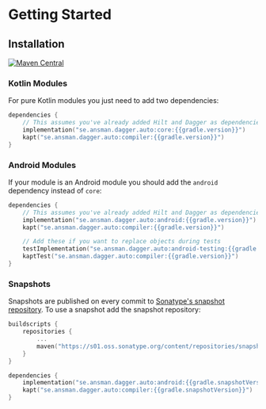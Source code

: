 # Getting Started

## Installation
[![Maven Central](https://img.shields.io/maven-central/v/se.ansman.dagger.auto/core.svg)](https://central.sonatype.com/search?smo=true&q=se.ansman.dagger.auto)

### Kotlin Modules
For pure Kotlin modules you just need to add two dependencies:
```kotlin
dependencies {
    // This assumes you've already added Hilt and Dagger as dependencies
    implementation("se.ansman.dagger.auto:core:{{gradle.version}}")
    kapt("se.ansman.dagger.auto:compiler:{{gradle.version}}")
}
```

### Android Modules
If your module is an Android module you should add the `android` dependency instead of `core`:
```kotlin
dependencies {
    // This assumes you've already added Hilt and Dagger as dependencies
    implementation("se.ansman.dagger.auto:android:{{gradle.version}}")
    kapt("se.ansman.dagger.auto:compiler:{{gradle.version}}")

    // Add these if you want to replace objects during tests
    testImplementation("se.ansman.dagger.auto:android-testing:{{gradle.version}}")
    kaptTest("se.ansman.dagger.auto:compiler:{{gradle.version}}")
}
```

### Snapshots
Snapshots are published on every commit to [Sonatype's snapshot repository](https://s01.oss.sonatype.org/content/repositories/snapshots/se/ansman/dagger/auto/). 
To use a snapshot add the snapshot repository:
```kotlin
buildscripts {
    repositories {
        ...
        maven("https://s01.oss.sonatype.org/content/repositories/snapshots/")
    }
}

dependencies {
    implementation("se.ansman.dagger.auto:android:{{gradle.snapshotVersion}}")
    kapt("se.ansman.dagger.auto:compiler:{{gradle.snapshotVersion}}")
}
```